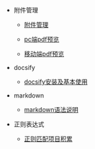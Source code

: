 * 附件管理

	- [附件管理](开发积累/附件管理/附件管理.md)

	- [pc端pdf预览](开发积累/附件管理/pdf预览/pc端pdf预览.md)
	- [移动端pdf预览](开发积累/附件管理/pdf预览/移动端pdf预览.md)

* docsify

	- [docsify安装及基本使用](开发积累/docsify/docsify安装及基本使用.md)

* markdown

	- [markdown语法说明](开发积累/markdown/markdown语法说明.md)

* 正则表达式

	- [正则匹配项目积累](开发积累/正则表达式/正则匹配项目积累.md)




